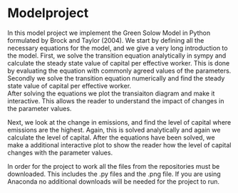# Modelproject

In this model project we implement the Green Solow Model in Python formulated by Brock and Taylor (2004). We start by defining all the necessary equations for the model, and we give a very long introduction to the model. First, we solve the transition equation analytically in sympy and calculate the steady state value of capital per effective worker. This is done by evaluating the equation with commonly agreed values of the parameters. Secondly we solve the transition equation numerically and find the steady state value of capital per effective worker.      
After solving the equations we plot the transiaiton diagram and make it interactive. This allows the reader to understand the impact of changes in the parameter values.  

Next, we look at the change in emissions, and find the level of capital where emissions are the highest. Again, this is solved analytically and again we calculate the level of capital. After the equations have been solved, we make a additional interactive plot to show the reader how the level of capital changes with the parameter values.

In order for the project to work all the files from the repositories must be downloaded. This includes the .py files and the .png file. If you are using Anaconda no additional downloads will be needed for the project to run. 
